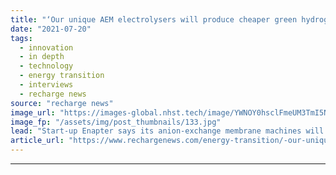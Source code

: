 ```yaml
---
title: "‘Our unique AEM electrolysers will produce cheaper green hydrogen than any rival tech’"
date: "2021-07-20"
tags: 
  - innovation
  - in depth
  - technology
  - energy transition
  - interviews
  - recharge news
source: "recharge news"
image_url: "https://images-global.nhst.tech/image/YWNOY0hsclFmeUM3TmI5NUs4U2h5YzMxMlkvYVhOd29NR1ZDNTZ1SmlLOD0=/nhst/binary/800a4874ad7d6ef9c55d8afe0c372655"
image_fp: "/assets/img/post_thumbnails/133.jpg"
lead: "Start-up Enapter says its anion-exchange membrane machines will have lower capex and opex than alkaline and PEM competitors, while being more energy efficient"
article_url: "https://www.rechargenews.com/energy-transition/-our-unique-aem-electrolysers-will-produce-cheaper-green-hydrogen-than-any-rival-tech-/2-1-1042573"
---
```


---
